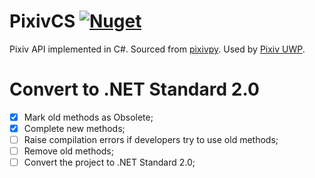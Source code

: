 # PixivCS [![Nuget](https://img.shields.io/nuget/v/PixivCS.svg?style=flat-square)](https://www.nuget.org/packages/PixivCS)

Pixiv API implemented in C#. Sourced from [pixivpy](https://github.com/upbit/pixivpy). Used by [Pixiv UWP](https://github.com/tobiichiamane/pixivfs-uwp).

# Convert to .NET Standard 2.0

- [x] Mark old methods as Obsolete;
- [x] Complete new methods;
- [ ] Raise compilation errors if developers try to use old methods;
- [ ] Remove old methods;
- [ ] Convert the project to .NET Standard 2.0;